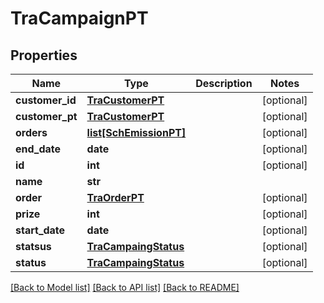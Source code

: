 # TraCampaignPT

## Properties
Name | Type | Description | Notes
------------ | ------------- | ------------- | -------------
**customer_id** | [**TraCustomerPT**](TraCustomerPT.md) |  | [optional] 
**customer_pt** | [**TraCustomerPT**](TraCustomerPT.md) |  | [optional] 
**orders** | [**list[SchEmissionPT]**](SchEmissionPT.md) |  | [optional] 
**end_date** | **date** |  | [optional] 
**id** | **int** |  | [optional] 
**name** | **str** |  | 
**order** | [**TraOrderPT**](TraOrderPT.md) |  | [optional] 
**prize** | **int** |  | [optional] 
**start_date** | **date** |  | [optional] 
**statsus** | [**TraCampaingStatus**](TraCampaingStatus.md) |  | [optional] 
**status** | [**TraCampaingStatus**](TraCampaingStatus.md) |  | [optional] 

[[Back to Model list]](../README.md#documentation-for-models) [[Back to API list]](../README.md#documentation-for-api-endpoints) [[Back to README]](../README.md)


